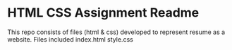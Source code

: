 # HTML CSS Assignment Readme

This repo consists of files (html & css) developed to represent resume as a website. 
Files included
      index.html
      style.css 

